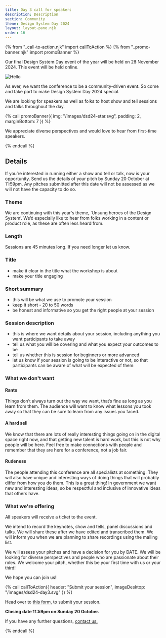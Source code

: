 ```yaml
---
title: Day 3 call for speakers
description: Description
section: Community
theme: Design System Day 2024
layout: layout-pane.njk
order: 16
---
```


{% from "_call-to-action.njk" import callToAction %}
{% from "_promo-banner.njk" import promoBanner %}

<p class="govuk-!-font-size-24">
	Our final Design System Day event of the year will be held on 28 November 2024. This event will be held online.
</p>

<img class="app-image--no-border govuk-!-margin-top-9 govuk-!-margin-bottom-9" src="/images/dsd24-day3-text.svg" alt="Hello">

As ever, we want the conference to be a community-driven event. So come and take part to make Design System Day 2024 special.

We are looking for speakers as well as folks to host show and tell sessions and talks throughout the day.

{% call promoBanner({
  img: "/images/dsd24-star.svg",
  padding: 2,
  marginBottom: 7
}) %}

  <p>
    We appreciate diverse perspectives and would love to hear from first-time speakers.
  </p>
{% endcall %}

## Details

If you’re interested in running either a show and tell or talk, now is your opportunity. Send us the details of your pitch by Sunday 20 October at 11:59pm. Any pitches submitted after this date will not be assessed as we will not have the capacity to do so.

### Theme

We are continuing with this year's theme, ‘Unsung heroes of the Design System’. We’d especially like to hear from folks working in a content or product role, as these are often less heard from.

### Length

Sessions are 45 minutes long. If you need longer let us know.

### Title

- make it clear in the title what the workshop is about
- make your title engaging

### Short summary

- this will be what we use to promote your session
- keep it short - 20 to 50 words
- be honest and informative so you get the right people at your session

### Session description

- this is where we want details about your session, including anything you want participants to take away
- tell us what you will be covering and what you expect your outcomes to be
- tell us whether this is session for beginners or more advanced
- let us know if your session is going to be interactive or not, so that participants can be aware of what will be expected of them

### What we don't want

#### Rants

Things don’t always turn out the way we want, that’s fine as long as you learn from them. The audience will want to know what lessons you took away so that they can be sure to learn from any issues you faced.

#### A hard sell

We know that there are lots of really interesting things going on in the digital space right now, and that getting new talent is hard work, but this is not why people will be here. Feel free to make connections with people and remember that they are here for a conference, not a job fair.

#### Rudeness

The people attending this conference are all specialists at something. They will also have unique and interesting ways of doing things that will probably differ from how you do them. This is a great thing! In government we want new and interesting ideas, so be respectful and inclusive of innovative ideas that others have.

### What we're offering

All speakers will receive a ticket to the event.

We intend to record the keynotes, show and tells, panel discussions and talks. We will share these after we have edited and transcribed them. We will inform you when we are planning to share recordings using the mailing list.

We will assess your pitches and have a decision for you by DATE. We will be looking for diverse perspectives and people who are passionate about their roles. We welcome your pitch, whether this be your first time with us or your third!

We hope you can join us!

{% call callToAction({
  header: "Submit your session",
  imageDesktop: "/images/dsd24-day3.svg"
}) %}

  <p class="govuk-!-font-size-24">
    Head over to <a href="https://surveys.publishing.service.gov.uk/s/1R00EG/" class="govuk-link">this form</a>, to submit your session.
  </p>
  <p><strong>Closing date 11:59pm on Sunday 20 October.</strong></p>
  <p>If you have any further questions, <a class="govuk-link" href="mailto:govuk-design-system-support@digital.cabinet-office.gov.uk">contact us.</a></p>
{% endcall %}
